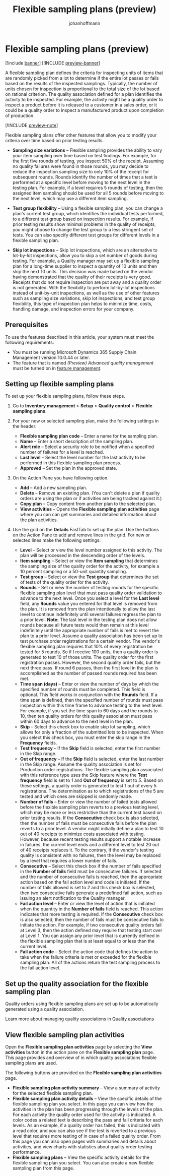 ﻿---
title: Flexible sampling plans (preview)
description: 
author: johanhoffmann
ms.author: johanho
ms.reviewer: kamaybac
ms.search.form: QMSInventFlexSamplingPlan, QMSInventFlexSamplingTrackingListPage
ms.topic: how-to
ms.date: 04/25/2025
ms.custom: 
  - bap-template
---

# Flexible sampling plans (preview)

[!include [banner](../../includes/banner.md)]
[!INCLUDE [preview-banner](~/../shared-content/shared/preview-includes/preview-banner.md)]
<!-- KFM: Preview until further notice -->

A flexible sampling plan defines the criteria for inspecting units of items that are randomly picked from a lot to determine if the entire lot passes or fails based on the results of the inspected samplings. Typically, the number of units chosen for inspection is proportional to the total size of the lot based on rational criterion. The quality association defined for a plan identifies the activity to be inspected. For example, the activity might be a quality order to inspect a product before it is released to a customer in a sales order, or it could be a quality order to inspect a manufactured product upon completion of production.

[!INCLUDE [preview-note](~/../shared-content/shared/preview-includes/preview-note-d365.md)]

Flexible sampling plans offer other features that allow you to modify your criteria over time based on prior testing results.

- **Sampling size variations** – Flexible sampling provides the ability to vary your item sampling over time based on test findings. For example, for the first five rounds of testing, you inspect 50% of the receipt. Assuming no quality failures were found in those rounds, you may decide to reduce the inspection sampling size to only 10% of the receipt for subsequent rounds. Rounds identify the number of times that a test is performed at a specific level before moving to the next level in the testing plan. For example, if a level requires 5 rounds of testing, then the assigned item sampling should be used for all 5 rounds before moving to the next level, which may use a different item sampling.

- **Test group flexibility** – Using a flexible sampling plan, you can change a plan's current test group, which identifies the individual tests performed, to a different test group based on inspection results. For example, if prior testing results show minimal problems in the quality of receipts, you might choose to change the test group to a less stringent set of tests. You can also specify different test groups for different levels in a flexible sampling plan.

- **Skip lot inspections** – Skip lot inspections, which are an alternative to lot-by-lot inspections, allow you to skip a set number of goods during testing. For example, a Quality manager may set up a flexible sampling plan for a long-time supplier to inspect a quantity of 10 units and then skip the next 10 units. This decision was made based on the vendor having demonstrated that the quality of their receipts is very good. Receipts that do not require inspection are put away and a quality order is not generated. With the flexibility to perform lot-by-lot inspections instead of unit-by-unit inspections, as well as the use of other features such as sampling size variations, skip lot inspections, and test group flexibility, this type of inspection plan helps to minimize time, costs, handling damage, and inspection errors for your company.

## Prerequisites

To use the features described in this article, your system must meet the following requirements:

- You must be running Microsoft Dynamics 365 Supply Chain Management version 10.0.44 or later.
- The feature that is named *(Preview) Advanced quality management* must be turned on in [feature management](../../fin-ops-core/fin-ops/get-started/feature-management/feature-management-overview.md).

## Setting up flexible sampling plans

To set up your flexible sampling plans, follow these steps.

1. Go to **Inventory management** \> **Setup** \> **Quality control** \> **Flexible sampling plans**.

1. For your new or selected sampling plan, make the following settings in the header:

    - **Flexible sampling plan code** – Enter a name for the sampling plan.
    - **Name** – Enter a short description of the sampling plan.
    - **Alert role** – Select a security role to be notified when a specified number of failures for a level is reached.
    - **Last level** – Select the level number for the last activity to be performed in this flexible sampling plan process.
    - **Approved** – Set the plan in the approved state.

1. On the Action Pane you have following option.
    - **Add** – Add a new sampling plan.
    - **Delete** – Remove an existing plan. (You can't delete a plan if quality orders are using the plan or if activities are being tracked against it.)
    - **Copy plan** – Copy content from another plan to the selected plan.
    - **View activities** – Opens the **Flexible sampling plan activities** page where you can can get summaries and detailed information about the plan activities.

1. Use the grid on the **Details** FastTab to set up the plan. Use the buttons on the Action Pane to add and remove lines in the grid. For new or selected lines make the following settings:

    - **Level** – Select or view the level number assigned to this activity. The plan will be processed in the descending order of the levels.
    - **Item sampling** – Select or view the **Item sampling** that determines the sampling size of the quality order for the activity, for example a 10 percent sampling or a 50-unit quantity sampling.
    - **Test group** – Select or view the **Test group** that determines the set of tests of the quality order for the activity.
    - **Rounds** – Set or view the number of testing rounds for the specific flexible sampling plan level that must pass quality order validation to advance to the next level. Once you select a level for the **Last level** field, any **Rounds** value you entered for that level is removed from the plan. It is removed from the plan intentionally to allow the last level to continue indefinitely until several failures regress the plan to a prior level. **Note:** The last level in the testing plan does not allow rounds because all future tests would then remain at this level indefinitely until the appropriate number of fails is met to revert the plan to a prior level. Assume a quality association has been set up to test purchase order registrations for a certain vendor. The vendor's flexible sampling plan requires that 10% of every registration be tested for 5 rounds. So if I receive 100 units, then a quality order is generated to test 10 of those units. The quality order for the first registration passes. However, the second quality order fails, but the next three pass. If round 6 passes, then the first level in the plan is accomplished as the number of passed rounds required has been met.
    - **Time span (days)** – Enter or view the number of days by which the specified number of rounds must be completed. This field is optional. This field works in conjunction with the **Rounds** field. If a time span is defined, then the specified number of rounds must pass inspection within this time frame to advance testing to the next level. For example, if you set the time span to 60 days and the rounds to 10, then ten quality orders for this quality association must pass within 60 days to advance to the next level in the plan.
    - **Skip** – Select this check box to enable skip lot sampling, which allows for only a fraction of the submitted lots to be inspected. When you select this check box, you must enter the skip range in the **Frequency** fields.
    - **Test frequency** – If the **Skip** field is selected, enter the first number in the Skip range.
    - **Out of frequency** – If the **Skip** field is selected, enter the last number in the Skip range. Assume the quality association is set for Production order registrations. The flexible sampling plan associated with this reference type uses the Skip feature where the **Test frequency** field is set to *1* and **Out of frequency** is set to *5*. Based on these settings, a quality order is generated to test 1 out of every 5 registrations. The determination as to which registrations of the 5 are tested and which ones are skipped is randomly made.
    - **Number of fails** – Enter or view the number of failed tests allowed before the flexible sampling plan reverts to a previous testing level, which may be more or less restrictive than the current test based on prior testing results. If the **Consecutive** check box is also selected, then the number of fails must be consecutive fails before the plan reverts to a prior level. A vendor might initially define a plan to test 10 out of 40 receipts to minimize costs associated with testing. However, because recent testing results support a notable increase in failures, the current level ends and a different level to test 20 out of 40 receipts replaces it. To the contrary, if the vendor's testing quality is consistent with no failures, then the level may be replaced by a level that requires a lower number of fails.
    - **Consecutive** – Select this check box if the number of fails specified in the **Number of fails** field must be consecutive failures. If selected and the number of consecutive fails is reached, then the appropriate action based on the fail action level and code is initiated. If the number of fails allowed is set to *2* and this check box is selected, then two consecutive fails generate a predefined fail action, such as issuing an alert notification to the Quality manager.
    - **Fail action level** – Enter or view the level of action that is initiated when the quantity in the **Number of fails** field is reached. This action indicates that more testing is required. If the **Consecutive** check box is also selected, then the number of fails must be consecutive fails to initiate the action. For example, if two consecutive quality orders fail at Level 3, then the action defined may require that testing start over at Level 1. You can assign any prior level that is currently defined in the flexible sampling plan that is at least equal to or less than the current level.
    - **Fail action code** – Select the action code that defines the action to take when the failure criteria is met or exceeded for the flexible sampling plan. All of the actions return the test sampling process to the fail action level.

## Set up the quality association for the flexible sampling plan

Quality orders using flexible sampling plans are set up to be automatically generated using a quality association.

Learn more about managing quality associations in [Quality associations](quality-associations.md)

## View flexible sampling plan activities

Open the **Flexible sampling plan activities** page by selecting the **View activities** button in the action pane on the **Flexible sampling plan** page. This page provides and overview of in which quality associations flexible sampling plans are used.

The following buttons are provided on the **Flexible sampling plan activities** page.

- **Flexible sampling plan activity summary** – View a summary of activity for the selected flexible sampling plan.
- **Flexible sampling plan activity details** – View the specific details of the flexible sampling plan you select. In this page you can view how the activities in the plan has been progressing through the levels of the plan. For each activity the quality order used for the activity is indicated. A color codes a related text is describing the pass and fail criteria for each levels. As an example, if a quality order has failed, this is indicated with a read color, and you can also see if the test is reverted to a previous level that requires more testing of in case of a failed quality order. From this page you can also open pages with summaries and details about activities, and view charts with statistics about quality order testing performance.
- **Flexible sampling plans** – View the specific activity details for the flexible sampling plan you select. You can also create a new flexible sampling plan from this page.
